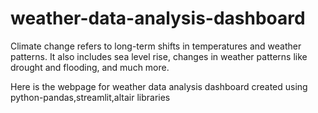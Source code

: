 # weather-data-analysis-dashboard
Climate change refers to long-term shifts in temperatures and weather patterns. It also includes sea level rise, changes in weather patterns like drought and flooding, and much more.

Here is the webpage for weather data analysis dashboard created using python-pandas,streamlit,altair libraries
